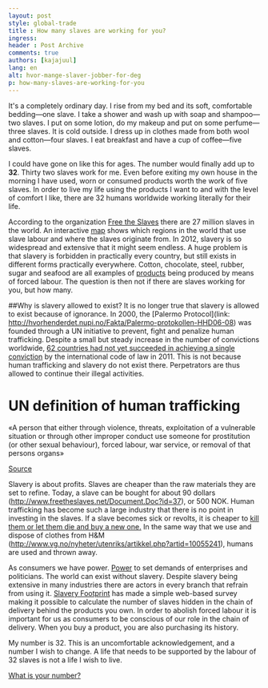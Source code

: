 ```yaml
---
layout: post
style: global-trade
title : How many slaves are working for you?
ingress:
header : Post Archive
comments: true
authors: [kajajuul]
lang: en
alt: hvor-mange-slaver-jobber-for-deg
p: how-many-slaves-are-working-for-you
---
```


It's a completely ordinary day. I rise from my bed and its soft, comfortable bedding—one slave. I take a shower and wash up with soap and shampoo—two slaves. I put on some lotion, do my makeup and put on some perfume—three slaves. It is cold outside. I dress up in clothes made from both wool and cotton—four slaves. I eat breakfast and have a cup of coffee—five slaves.  

I could have gone on like this for ages. The number would finally add up to **32**. Thirty two slaves work for me.  Even before exiting my own house in the morning I have used, worn or consumed products worth the work of five slaves. In order to live my life using the products I want to and with the level of comfort I like, there are 32 humans worldwide working literally for their life.   

According to the organization [Free the Slaves](https://www.freetheslaves.net/SSLPage.aspx) there are 27 million slaves in the world. An interactive [map](https://www.freetheslaves.net/SSLPage.aspx?pid=375) shows which regions in the world that use slave labour and where the slaves originate from. In 2012, slavery is so widespread and extensive that it might seem endless. A huge problem is that slavery is forbidden in practically every country, but still exists in different forms practically everywhere. Cotton, chocolate, steel, rubber, sugar and seafood are all examples of [products](http://www.dol.gov/ilab/programs/ocft/pdf/2009tvpra.pdf) being produced by means of forced labour. The question is then not if there are slaves working for you, but how many.

##Why is slavery allowed to exist? 
It is no longer true that slavery is allowed to exist because of ignorance. In 2000, the [Palermo Protocol](link: http://hvorhenderdet.nupi.no/Fakta/Palermo-protokollen-HHD06-08) was founded through a UN initiative to prevent, fight and penalize human trafficking. Despite a small but steady increase in the number of convictions worldwide, [62 countries had not yet succeeded in achieving a single conviction](http://iipdigital.usembassy.gov/st/english/texttrans/2011/06/20110627161432su0.9213787.html#axzz2Cx9b8GNf) by the international code of law in 2011. This is not because human trafficking and slavery do not exist there. Perpetrators are thus allowed to continue their illegal activities.

<div class="faktaboks">
<h1>UN definition of human trafficking</h1>
<p>«A person that either through violence, threats, exploitation of a vulnerable situation or through other improper conduct use someone for prostitution (or other sexual behaviour), forced labour, war service, or removal of that persons organs»</p>
<p><a href="http://hvorhenderdet.nupi.no/Fakta/Palermo-protokollen-HHD06-08">Source</a></p>
</div>

Slavery is about profits. Slaves are cheaper than the raw materials they are set to refine. Today, a slave can be bought for about 90 dollars (http://www.freetheslaves.net/Document.Doc?id=37), or 500 NOK.  Human trafficking has become such a large industry that there is no point in investing in the slaves. If a slave becomes sick or revolts, it is cheaper to [kill them or let them die and buy a new one.](https://www.freetheslaves.net/SSLPage.aspx?pid=301) In the same way that we use and dispose of clothes from H&M (http://www.vg.no/nyheter/utenriks/artikkel.php?artid=10055241), humans are used and thrown away.

As consumers we have power. [Power](http://slaveryfootprint.org/about/#getapp) to set demands of enterprises and politicians. The world can exist without slavery. Despite slavery being extensive in many industries there are actors in every branch that refrain from using it. [Slavery Footprint](http://slaveryfootprint.org/) has made a simple web-based survey making it possible to calculate the number of slaves hidden in the chain of delivery behind the products you own. In order to abolish forced labour it is important for us as consumers to be conscious of our role in the chain of delivery. When you buy a product, you are also purchasing its history.  

My number is 32. This is an uncomfortable acknowledgement, and a number I wish to change. A life that needs to be supported by the labour of 32 slaves is not a life I wish to live.


[What is your number?](http://slaveryfootprint.org/)

